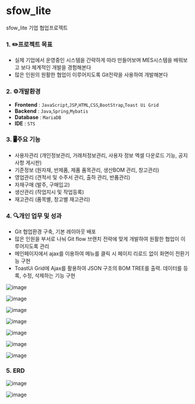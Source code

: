 # sfow_lite
sfow_lite 기업 협업프로젝트

### 1. ✏️프로젝트 목표

- 실제 기업에서 운영중인 시스템을 간략하게 따라 만들어보며 MES시스템을 배워보고 보다 체계적인 개발을 경험해본다
- 많은 인원의 원활한 협업이 이루어지도록 Git전략을 사용하여 개발해본다

### 2. ⚙️개발환경

- **Frontend** : `JavaScript`,`JSP`,`HTML`,`CSS`,`BootStrap`,`Toast Ui Grid`
- **Backend** : `Java`,`Spring`,`Mybatis`
- **Database** : `MariaDB`
- **IDE** : `STS`

### 3. 🖥️주요 기능

- 사용자관리 (개인정보관리, 거래처정보관리, 사용자 정보 엑셀 다운로드 기능, 공지사항 게시판)
- 기준정보 (원자재, 반제품, 제품 품목관리, 생산BOM 관리, 창고관리)
- 영업관리 (견적서 및 수주서 관리, 출하 관리, 반품관리)
- 자재구매 (발주, 구매입고)
- 생산관리 (작업지시 및 작업등록)
- 재고관리 (품목별, 창고별 재고관리)

### 4. 🔍개인 업무 및 성과

- Git 협업환경 구축, 기본 레이아웃 배포
- 많은 인원을 부서로 나눠 Git flow 브랜치 전략에 맞게 개발하여 원활한 협업이 이루어지도록 관리
- 메인페이지에서 ajax를 이용하여 메뉴를 클릭 시 페이지 리로드 없이 화면이 전환기능 구현
- ToastUi Grid에 Ajax를 활용하여 JSON 구조의 BOM TREE를 출력. 데이터를 등록, 수정, 삭제하는 기능 구현

![image](https://github.com/MingkyJR/sfow_lite/assets/99116319/be51bafe-51c5-4cac-8042-b57b443c5c4c)

![image](https://github.com/MingkyJR/sfow_lite/assets/99116319/b8de3d01-edbb-4353-b31f-6157e2ec0c05)

![image](https://github.com/MingkyJR/sfow_lite/assets/99116319/5503e5a6-1a46-4286-91a9-e4fde103f14f)

![image](https://github.com/MingkyJR/sfow_lite/assets/99116319/796e3e77-4e19-4c4b-a86a-8cf27d600a1a)

![image](https://github.com/MingkyJR/sfow_lite/assets/99116319/6705e24a-9a34-4c59-b49c-1d921139691a)

![image](https://github.com/MingkyJR/sfow_lite/assets/99116319/e7d1682a-02eb-42d7-87ff-eee3dd11ad01)

![image](https://github.com/MingkyJR/sfow_lite/assets/99116319/04787b06-0943-4e6f-a30c-c681960ea2cf)

### 5. ERD

![image](https://github.com/MingkyJR/sfow_lite/assets/99116319/b6fa6d51-6da0-4ba7-bd0a-e40271d4c019)

![image](https://github.com/MingkyJR/sfow_lite/assets/99116319/776b744f-7499-48eb-8a01-2cc39c97c583)
